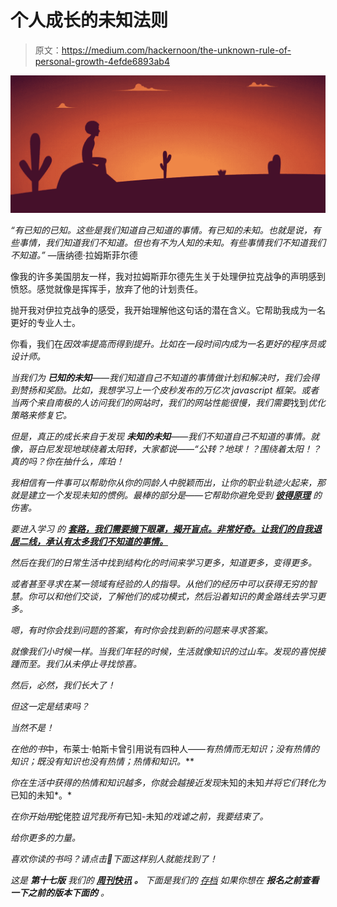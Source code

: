 # 个人成长的未知法则

> 原文：<https://medium.com/hackernoon/the-unknown-rule-of-personal-growth-4efde6893ab4>

![](img/48019d3b5c64b412e908ae78764c4bb9.png)

*“有已知的已知。这些是我们知道自己知道的事情。有已知的未知。也就是说，有些事情，我们知道我们不知道。但也有不为人知的未知。有些事情我们不知道我们不知道。”* —唐纳德·拉姆斯菲尔德

像我的许多美国朋友一样，我对拉姆斯菲尔德先生关于处理伊拉克战争的声明感到愤怒。感觉就像是挥挥手，放弃了他的计划责任。

抛开我对伊拉克战争的感受，我开始理解他这句话的潜在含义。它帮助我成为一名更好的专业人士。

你看，我们在*因效率提高而得到提升。比如在一段时间内成为一名更好的程序员或设计师。*

*当我们为 ***已知的未知***——我们知道自己不知道的事情做计划和解决时，我们会得到赞扬和奖励。比如，我想学习上一个皮秒发布的万亿次 javascript 框架。或者当两个来自南极的人访问我们的网站时，我们的网站性能很慢，我们需要*找到*优化策略来修复它。*

*但是，真正的成长来自于发现 ***未知的未知***——我们不知道自己不知道的事情。就像，哥白尼发现地球绕着太阳转，大家都说——“*公转？地球！？围绕着太阳！？真的吗？你在抽什么，库珀！**

*我相信有一件事可以帮助你从你的同龄人中脱颖而出，让你的职业轨迹火起来，那就是建立一个发现未知的惯例。最棒的部分是——它帮助你避免受到 [**彼得原理**](http://blogs.quovantis.com/peter-principle-when-promotions-lead-to-failures/) 的伤害。*

*要进入学习 的 [**套路，我们需要摘下眼罩，揭开盲点。非常好奇。让我们的自我退居二线，承认有太多我们不知道的事情。**](http://blogs.quovantis.com/habits-that-lead-to-success-%F0%9F%8C%9F/)*

*然后在我们的日常生活中找到结构化的时间来学习更多，知道更多，变得更多。*

*或者甚至寻求在某一领域有经验的人的指导。从他们的经历中可以获得无穷的智慧。你可以和他们交谈，了解他们的成功模式，然后沿着知识的黄金路线去学习更多。*

*嗯，有时你会找到问题的答案，有时你会找到新的问题来寻求答案。*

*就像我们小时候一样。当我们年轻的时候，生活就像知识的过山车。发现的喜悦接踵而至。我们从未停止寻找惊喜。*

*然后，*必然*，我们长大了！*

*但这一定是结束吗？*

*当然不是！*

*在他的书*中，布莱士·帕斯卡曾引用说有四种人——*有热情而无知识；没有热情的知识；既没有知识也没有热情；热情和知识。***

*你在生活中获得的热情和知识越多，你就会越接近发现*未知的未知*并将它们转化为*已知的未知*。*

*在你开始用*蛇佬腔*诅咒我所有*已知-未知*的戏谑之前，我要结束了。*

*给你更多的力量。*

**喜欢你读的书吗？请点击*👏*下面这样别人就能找到了！**

**这是* ***第十七版*** *我们的* [***周刊快讯***](http://blogs.quovantis.com/newsletter/) ***。*** *下面是我们的* [*存档*](http://blogs.quovantis.com/newsletter/) *如果你想在* ***报名之前查看一下之前的版本下面的*** *。**